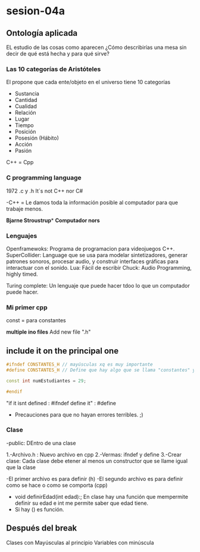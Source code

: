 # sesion-04a

## Ontología aplicada

EL estudio de las cosas como aparecen
¿Cómo describirías una mesa sin decir de qué está hecha y para qué sirve?

### Las 10 categorías de Aristóteles

El propone que cada ente/objeto en el universo tiene 10 categorías

- Sustancia
- Cantidad
- Cualidad
- Relación
- Lugar
- Tiempo
- Posición
- Posesión (Hábito)
- Acción
- Pasión

C++ = Cpp

### C programming language

1972
.c y .h
It´s not C++ nor C#

-C++ = Le damos toda la información posible al computador para que trabaje menos.

**Bjarne Stroustrup***
**Computador nors**

### Lenguajes

Openframewoks: Programa de programacion para videojuegos C++.
SuperCollider: Language que se usa para modelar sintetizadores, generar patrones sonoros, procesar audio, y construir interfaces gráficas para interactuar con el sonido.
Lua: Fácil de escribir
Chuck: Audio Programming, highly timed.

Turing complete: Un lenguaje que puede hacer tdoo lo que un computador puede hacer.

### Mi primer cpp

const = para constantes

**multiple ino files**
Add new file ".h"

## include it on the principal one

```cpp
#ifndef CONSTANTES_H // mayúsculas xq es muy importante
#define CONSTANTES_H // Define que hay algo que se llama "constantes" y es todo lo que está abajo

const int numEstudiantes = 29;

#endif
```

"if it isnt defined : #ifndef
define it" : #define

- Precauciones para que no hayan errores terribles. ;)

### Clase

-public: DEntro de una clase

1.-Archivo.h : Nuevo archivo en cpp
2.-Vermas: ifndef y define
3.-Crear clase: Cada clase debe etener al menos un constructor que se llame igual que la clase

-El primer archivo es para definir (h)
-El segundo archivo es para definir como se hace o como se comporta (cpp)

- void definirEdad(int edad):; En clase hay una función que mempermite definir su edad e int me permite saber que edad tiene.
- Si hay () es función.

## Después del break

Clases con Mayúsculas al principio
Variables con minúscula
